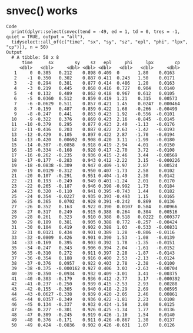 # snvec() works

    Code
      print(dplyr::select(snvec(tend = -49, ed = 1, td = 0, tres = -1, quiet = TRUE, output = "all"),
      tidyselect::all_of(c("time", "sx", "sy", "sz", "epl", "phi", "lpx", "cp"))), n = 50)
    Output
      # A tibble: 50 x 8
          time      sx        sy    sz   epl     phi     lpx        cp
         <dbl>   <dbl>     <dbl> <dbl> <dbl>   <dbl>   <dbl>     <dbl>
       1     0  0.385   0.212    0.898 0.409  0       1.80    0.0163  
       2    -1  0.350   0.302    0.887 0.411  0.243   1.50    0.0171  
       3    -2  0.294   0.381    0.877 0.414  0.486   1.20    0.0163  
       4    -3  0.219   0.445    0.868 0.416  0.727   0.904   0.0140  
       5    -4  0.132   0.489    0.862 0.418  0.967   0.612   0.0105  
       6    -5  0.0360  0.512    0.859 0.419  1.21    0.315   0.00573 
       7    -6 -0.0629  0.511    0.857 0.421  1.45    0.0247  0.000464
       8    -7 -0.159   0.487    0.859 0.422  1.68   -0.266  -0.00499 
       9    -8 -0.247   0.441    0.863 0.423  1.92   -0.556  -0.0101  
      10    -9 -0.322   0.376    0.869 0.423  2.16   -0.845  -0.0145  
      11   -10 -0.379   0.295    0.877 0.423  2.40   -1.13   -0.0176  
      12   -11 -0.416   0.203    0.887 0.422  2.63   -1.42   -0.0193  
      13   -12 -0.429   0.105    0.897 0.422  2.87   -1.70   -0.0194  
      14   -13 -0.420   0.00692  0.908 0.420  3.11   -1.99   -0.0180  
      15   -14 -0.387  -0.0858   0.918 0.419 -2.94    4.01   -0.0150  
      16   -15 -0.334  -0.168    0.928 0.417 -2.70    3.72   -0.0108  
      17   -16 -0.262  -0.235    0.936 0.415 -2.46    3.44   -0.00569 
      18   -17 -0.177  -0.283    0.943 0.412 -2.22    3.15   -0.000226
      19   -18 -0.0838 -0.309    0.947 0.409 -1.97    2.87    0.00524 
      20   -19  0.0129 -0.312    0.950 0.407 -1.73    2.58    0.0102  
      21   -20  0.107  -0.291    0.951 0.404 -1.49    2.30    0.0142  
      22   -21  0.193  -0.249    0.949 0.401 -1.24    2.01    0.0170  
      23   -22  0.265  -0.187    0.946 0.398 -0.992   1.73    0.0184  
      24   -23  0.320  -0.110    0.941 0.395 -0.743   1.44    0.0182  
      25   -24  0.354  -0.0227   0.935 0.393 -0.493   1.15    0.0165  
      26   -25  0.365   0.0702   0.928 0.391 -0.242   0.869   0.0136  
      27   -26  0.352   0.163    0.922 0.390  0.0107  0.584   0.00966 
      28   -27  0.317   0.249    0.915 0.388  0.264   0.304   0.00516 
      29   -28  0.261   0.323    0.910 0.388  0.518   0.0222  0.000377
      30   -29  0.189   0.381    0.905 0.388  0.772  -0.257  -0.00424 
      31   -30  0.104   0.419    0.902 0.388  1.03   -0.533  -0.00831 
      32   -31  0.0121  0.434    0.901 0.389  1.28   -0.806  -0.0116  
      33   -32 -0.0809  0.426    0.901 0.390  1.53   -1.08   -0.0139  
      34   -33 -0.169   0.395    0.903 0.392  1.78   -1.35   -0.0151  
      35   -34 -0.247   0.343    0.906 0.394  2.04   -1.61   -0.0152  
      36   -35 -0.310   0.272    0.911 0.397  2.28   -1.87   -0.0143  
      37   -36 -0.354   0.188    0.916 0.400  2.53   -2.13   -0.0124  
      38   -37 -0.376   0.0957   0.922 0.403  2.78   -2.38   -0.0100  
      39   -38 -0.375  -0.000162 0.927 0.406  3.03   -2.63   -0.00704 
      40   -39 -0.350  -0.0934   0.932 0.409 -3.01    3.41   -0.00375 
      41   -40 -0.303  -0.179    0.936 0.412 -2.77    3.17   -0.000392
      42   -41 -0.237  -0.250    0.939 0.415 -2.53    2.93    0.00288 
      43   -42 -0.155  -0.305    0.940 0.418 -2.29    2.69    0.00595 
      44   -43 -0.0627 -0.338    0.939 0.420 -2.05    2.46    0.00861 
      45   -44  0.0357 -0.349    0.936 0.422 -1.81    2.23    0.0108  
      46   -45  0.134  -0.337    0.932 0.424 -1.58    2.00    0.0125  
      47   -46  0.227  -0.301    0.926 0.425 -1.34    1.77    0.0136  
      48   -47  0.309  -0.245    0.919 0.426 -1.10    1.54    0.0140  
      49   -48  0.376  -0.171    0.911 0.426 -0.867   1.30    0.0137  
      50   -49  0.424  -0.0836   0.902 0.426 -0.631   1.07    0.0126  

